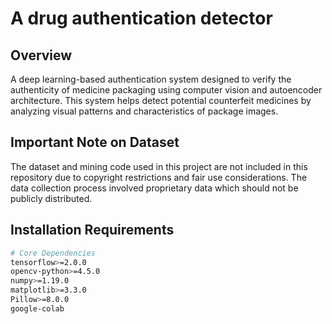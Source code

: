 # A drug authentication detector

## Overview
A deep learning-based authentication system designed to verify the authenticity of medicine packaging using computer vision and autoencoder architecture. This system helps detect potential counterfeit medicines by analyzing visual patterns and characteristics of package images.

## Important Note on Dataset
The dataset and mining code used in this project are not included in this repository due to copyright restrictions and fair use considerations. The data collection process involved proprietary data which should not be publicly distributed.


## Installation Requirements
```bash
# Core Dependencies
tensorflow>=2.0.0
opencv-python>=4.5.0
numpy>=1.19.0
matplotlib>=3.3.0
Pillow>=8.0.0
google-colab
